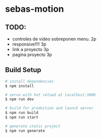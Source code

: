# sebas-motion

## TODO: 
- controles de video sobreponen menu. 2p
- responsive!!!!  3p
- link a proyecto 3p
- pagina proyecto 3p

## Build Setup

```bash
# install dependencies
$ npm install

# serve with hot reload at localhost:3000
$ npm run dev

# build for production and launch server
$ npm run build
$ npm run start

# generate static project
$ npm run generate
```
